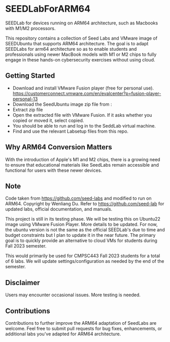 # SEEDLabForARM64
SEEDLab for devices running on ARM64 architecture, such as Macbooks with M1/M2 processors.

This repository contains a collection of Seed Labs and VMware image of SEEDUbuntu that supports ARM64 architecture. The goal is to adapt SEEDLabs for arm64 architecture so as to enable students and professionals using newer MacBook models with M1 or M2 chips to fully engage in these hands-on cybersecurity exercises without using cloud. 

## Getting Started
+ Download and install VMware Fusion player (free for personal use). https://customerconnect.vmware.com/en/evalcenter?p=fusion-player-personal-13
+ Download the SeedUbuntu image zip file from : <link to be added>
+ Extract zip file
+ Open the extracted file with VMware Fusion. If it asks whether you copied or moved it, select copied.
+ You should be able to run and log in to the SeddLab virtual machine.
+ Find and use the relevant Labsetup files from this repo.

  
## Why ARM64 Conversion Matters
With the introduction of Apple's M1 and M2 chips, there is a growing need to ensure that educational materials like SeedLabs remain accessible and functional for users with these newer devices. 


## Note
Code taken from https://github.com/seed-labs and modified to run on ARM64.
Copyright by Wenliang Du.
Refer to https://github.com/seed-lab for updated labs, official documentation, and manuals.

This project is still in its testing phase. We will be testing this on Ubuntu22 image using VMware Fusion Player. More details to be updated. For now, the ubuntu version is not the same as the official SEEDLab's due to time and budget constraints but I plan to update it in the near future. The primary goal is to quickly provide an alternative to cloud VMs for students during Fall 2023 semester.

This would primarily be used for CMPSC443 Fall 2023 students for a total of 6 labs. We will update settings/configuration as needed by the end of the semester.

## Disclaimer
Users may encounter occasional issues. More testing is needed. 
## Contributions
Contributions to further improve the ARM64 adaptation of SeedLabs are welcome. Feel free to submit pull requests for bug fixes, enhancements, or additional labs you've adapted for ARM64 architecture.
